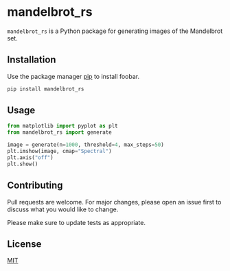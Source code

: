 # mandelbrot_rs

`mandelbrot_rs` is a Python package for generating images of the Mandelbrot set. 

## Installation

Use the package manager [pip](https://pip.pypa.io/en/stable/) to install foobar.

```bash
pip install mandelbrot_rs
```

## Usage

```python
from matplotlib import pyplot as plt
from mandelbrot_rs import generate

image = generate(n=1000, threshold=4, max_steps=50)
plt.imshow(image, cmap="Spectral")
plt.axis("off")
plt.show()
```

## Contributing
Pull requests are welcome. For major changes, please open an issue first to discuss what you would like to change.

Please make sure to update tests as appropriate.

## License
[MIT](https://choosealicense.com/licenses/mit/)